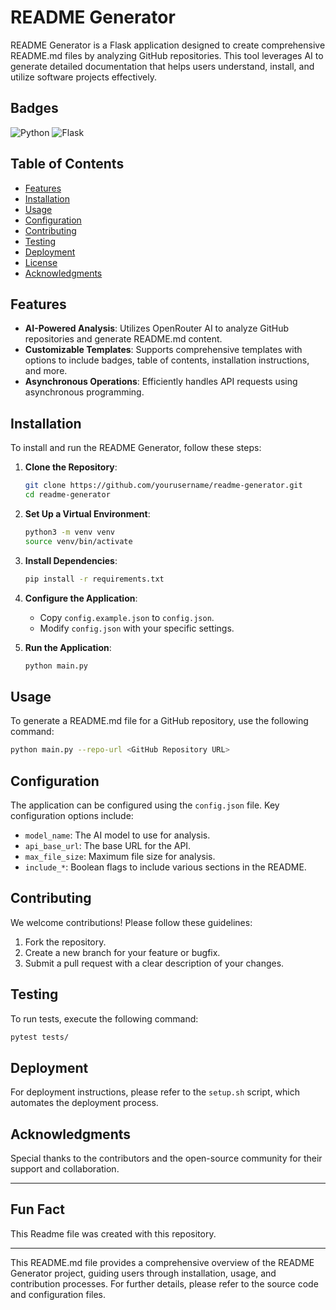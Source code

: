 # README Generator

README Generator is a Flask application designed to create comprehensive README.md files by analyzing GitHub repositories. This tool leverages AI to generate detailed documentation that helps users understand, install, and utilize software projects effectively.

## Badges

![Python](https://img.shields.io/badge/Python-100%25-blue)
![Flask](https://img.shields.io/badge/Flask-Application-green)

## Table of Contents

- [Features](#features)
- [Installation](#installation)
- [Usage](#usage)
- [Configuration](#configuration)
- [Contributing](#contributing)
- [Testing](#testing)
- [Deployment](#deployment)
- [License](#license)
- [Acknowledgments](#acknowledgments)

## Features

- **AI-Powered Analysis**: Utilizes OpenRouter AI to analyze GitHub repositories and generate README.md content.
- **Customizable Templates**: Supports comprehensive templates with options to include badges, table of contents, installation instructions, and more.
- **Asynchronous Operations**: Efficiently handles API requests using asynchronous programming.

## Installation

To install and run the README Generator, follow these steps:

1. **Clone the Repository**:
   ```bash
   git clone https://github.com/yourusername/readme-generator.git
   cd readme-generator
   ```

2. **Set Up a Virtual Environment**:
   ```bash
   python3 -m venv venv
   source venv/bin/activate
   ```

3. **Install Dependencies**:
   ```bash
   pip install -r requirements.txt
   ```

4. **Configure the Application**:
   - Copy `config.example.json` to `config.json`.
   - Modify `config.json` with your specific settings.

5. **Run the Application**:
   ```bash
   python main.py
   ```

## Usage

To generate a README.md file for a GitHub repository, use the following command:

```bash
python main.py --repo-url <GitHub Repository URL>
```

## Configuration

The application can be configured using the `config.json` file. Key configuration options include:

- `model_name`: The AI model to use for analysis.
- `api_base_url`: The base URL for the API.
- `max_file_size`: Maximum file size for analysis.
- `include_*`: Boolean flags to include various sections in the README.

## Contributing

We welcome contributions! Please follow these guidelines:

1. Fork the repository.
2. Create a new branch for your feature or bugfix.
3. Submit a pull request with a clear description of your changes.

## Testing

To run tests, execute the following command:

```bash
pytest tests/
```

## Deployment

For deployment instructions, please refer to the `setup.sh` script, which automates the deployment process.

## Acknowledgments

Special thanks to the contributors and the open-source community for their support and collaboration.

---

## Fun Fact

This Readme file was created with this repository.

---

This README.md file provides a comprehensive overview of the README Generator project, guiding users through installation, usage, and contribution processes. For further details, please refer to the source code and configuration files.
